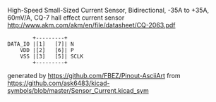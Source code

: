 High-Speed Small-Sized Current Sensor, Bidirectional, -35A to +35A, 60mV/A, CQ-7
hall effect current sensor
http://www.akm.com/akm/en/file/datasheet/CQ-2063.pdf


	        +---------+
	DATA_IO |[1]   [7]| N
	    VDD |[2]   [6]| P
	    VSS |[3]   [5]| SCLK
	        +---------+


generated by https://github.com/FBEZ/Pinout-AsciiArt from https://github.com/ask6483/kicad-symbols/blob/master/Sensor_Current.kicad_sym